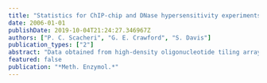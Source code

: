 ```yaml
---
title: "Statistics for ChIP-chip and DNase hypersensitivity experiments on NimbleGen arrays"
date: 2006-01-01
publishDate: 2019-10-04T21:24:27.346967Z
authors: ["P. C. Scacheri", "G. E. Crawford", "S. Davis"]
publication_types: ["2"]
abstract: "Data obtained from high-density oligonucleotide tiling arrays present new computational challenges for users. This chapter presents ACME (Algorithm for Capturing Microarray Enrichment), a computer program developed for the analysis of data obtained using NimbleGen-tiled microarrays. ACME identifies signals or \"peaks\" in tiled array data using a simple sliding window and threshold strategy and assigns a probability value (p value) to each and every probe on the array. We present data indicating that this approach can be applied successfully to at least two different genomic applications involving tiled arrays: ChIP-chip and DNase-chip. In addition to highlighting previously described methods for analyzing tiled array data, we provide recommendations for assessing the quality of ChIP-chip and DNase-chip data, suggestions for optimizing the use of ACME, and descriptions of several of ACME features designed to facilitate interpretation of processed tiled array data. ACME is written in R language and is freely available upon request or through Bioconductor."
featured: false
publication: "*Meth. Enzymol.*"
---
```


